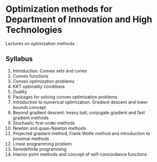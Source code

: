 # Optimization methods for Department of Innovation and High Technologies 
Lectures on optimization methods

## Syllabus

1. Introduction. Convex sets and cones
2. Convex functions
3. Convex optimization problems
4. KKT optimality conditions
5. Duality
6. Packages for solving convex optimization problems
7. Introduction to numerical optimization. Gradient descent and lower bounds concept
8. Beyond gradient descent: heavy ball, conjugate gradient and fast gradient methods
9. Stochastic first-order methods
10. Newton and quasi-Newton methods
11. Projected gradient method, Frank-Wolfe method and introduction to proximal methods
12. Linear programming problem
13. Semidefinite programming
14. Interior point methods and concept of self-concordance functions 
